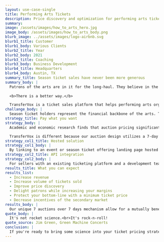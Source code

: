 ```yaml
---
layout: use-case-single
title: Performing Arts Tickets
description: Price discovery and optimization for performing arts tickets
summary: 
image: /assets/images/how_to_arts_hero.jpg
image_body: /assets/images/how_to_arts_body.png
blurb_image: ../assets/images/logo-airbnb.svg
blurb1_title: Customer
blurb1_body: Various Clients
blurb2_title: Year
blurb2_body: 2021
blurb3_title: Coaching
blurb3_body: Business Development
blurb4_title: Headquarters
blurb4_body: Austin, TX
summary_title: Season ticket sales have never been more generous
summary_body: |
  Patrons of the arts are in it for the long-haul. They believe in the impact that the creative arts has on a community and they demand that their contribution has a felt impact. So why sell season tickets to your most loyal patrons at a fixed price?
  
  <b>There is a better way.</b>

  TransferVox is a ticket sales platform that helps performing arts organizations optimize season ticket pricing. We maximize ticket sales volume and revenues with auction-based price discovery.
challange_body: |
  Season ticket holders represent the financial backbone of the arts. They are often willing to financially support the organizations they patronize, all you have to do is ask. Allowing for such supporters to offer any amount for season tickets and other items is a sure-fire way to strengthen your revenues. 
strategy_title: Pay what you want
strategy_body: |
  Academic and economic research finds that auction pricing significantly improves price discovery and <b>roughly doubles revenues</b>.

  TransferVox is different because our auction design utilizes a 7-day recurring blind auction, providing data to sellers and opportunities to buyers to engage in a conversation which results in the optimal market price to be discovered for any event.
strategy_col1_title: Hosted solution
strategy_col1_body: |
  By linking to an event or season ticket offering landing page hosted by TransferVox, sellers enjoy a full suite of seller tools, including the TransferVox auction, user management, payment processing, data analytics, and ticketing issuance. 
strategy_col2_title: API integration
strategy_col2_body: |
  For sellers with an existing ticketing platform and a development team, our API can be utilized for running the auction and triggering email events that fire on any ticketing platform the seller chooses to integrate with. 
results_title: What you can expect
results_list:
  - Increase revenue 
  - Increase volume of tickets sold
  - Improve price discovery
  - Delight patrons while increasing your margins
  - Protect your bottom-line with a minimum ticket price
  - Decrease incentives of the secondary market 
results_body: |
  Our unique 7 auctions over 7 days mechanism allow for a mutually beneficial process to determine what price the market is willing to bear. 
quote_body: |
  It's not rocket science.<br>It's rock-n-roll!
quote_source: Jim Green, Green Machine Concerts
conclusion: |
  If you're ready to bring some science into your ticket pricing strategy, get in touch with us today. We will be happy to answer your questions, address your concerns, and work with you to ensure that your business and everyone else involved has a great day!
---
```

